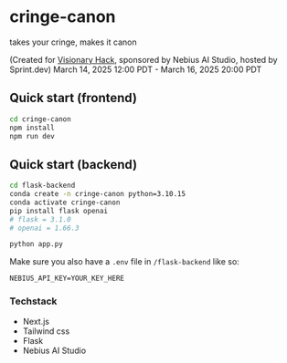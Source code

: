 # cringe-canon
takes your cringe, makes it canon

(Created for [Visionary Hack](https://www.sprint.dev/hackathons/visionaryhack), sponsored by Nebius AI Studio, hosted by Sprint.dev)
March 14, 2025 12:00 PDT - March 16, 2025 20:00 PDT

## Quick start (frontend)
```bash
cd cringe-canon
npm install
npm run dev
```


## Quick start (backend)
```bash
cd flask-backend
conda create -n cringe-canon python=3.10.15
conda activate cringe-canon
pip install flask openai
# flask = 3.1.0
# openai = 1.66.3

python app.py
```

Make sure you also have a `.env` file in `/flask-backend` like so:

```.env
NEBIUS_API_KEY=YOUR_KEY_HERE
```


### Techstack
- Next.js
- Tailwind css
- Flask
- Nebius AI Studio 
